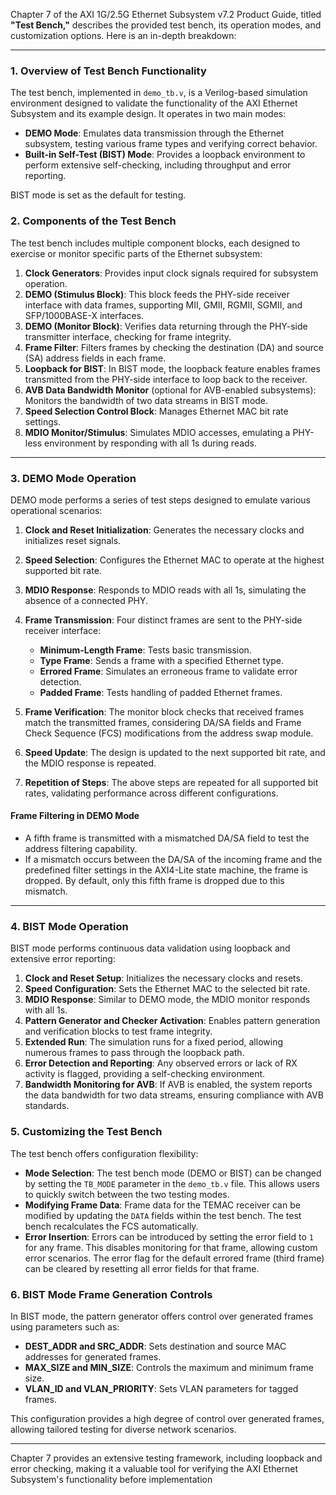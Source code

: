 Chapter 7 of the AXI 1G/2.5G Ethernet Subsystem v7.2 Product Guide, titled **"Test Bench,"** describes the provided test bench, its operation modes, and customization options. Here is an in-depth breakdown:

---

### **1. Overview of Test Bench Functionality**

The test bench, implemented in `demo_tb.v`, is a Verilog-based simulation environment designed to validate the functionality of the AXI Ethernet Subsystem and its example design. It operates in two main modes:
- **DEMO Mode**: Emulates data transmission through the Ethernet subsystem, testing various frame types and verifying correct behavior.
- **Built-in Self-Test (BIST) Mode**: Provides a loopback environment to perform extensive self-checking, including throughput and error reporting.

BIST mode is set as the default for testing.

### **2. Components of the Test Bench**

The test bench includes multiple component blocks, each designed to exercise or monitor specific parts of the Ethernet subsystem:

1. **Clock Generators**: Provides input clock signals required for subsystem operation.
2. **DEMO (Stimulus Block)**: This block feeds the PHY-side receiver interface with data frames, supporting MII, GMII, RGMII, SGMII, and SFP/1000BASE-X interfaces.
3. **DEMO (Monitor Block)**: Verifies data returning through the PHY-side transmitter interface, checking for frame integrity.
4. **Frame Filter**: Filters frames by checking the destination (DA) and source (SA) address fields in each frame.
5. **Loopback for BIST**: In BIST mode, the loopback feature enables frames transmitted from the PHY-side interface to loop back to the receiver.
6. **AVB Data Bandwidth Monitor** (optional for AVB-enabled subsystems): Monitors the bandwidth of two data streams in BIST mode.
7. **Speed Selection Control Block**: Manages Ethernet MAC bit rate settings.
8. **MDIO Monitor/Stimulus**: Simulates MDIO accesses, emulating a PHY-less environment by responding with all 1s during reads.

---

### **3. DEMO Mode Operation**

DEMO mode performs a series of test steps designed to emulate various operational scenarios:

1. **Clock and Reset Initialization**: Generates the necessary clocks and initializes reset signals.
2. **Speed Selection**: Configures the Ethernet MAC to operate at the highest supported bit rate.
3. **MDIO Response**: Responds to MDIO reads with all 1s, simulating the absence of a connected PHY.
4. **Frame Transmission**: Four distinct frames are sent to the PHY-side receiver interface:
   - **Minimum-Length Frame**: Tests basic transmission.
   - **Type Frame**: Sends a frame with a specified Ethernet type.
   - **Errored Frame**: Simulates an erroneous frame to validate error detection.
   - **Padded Frame**: Tests handling of padded Ethernet frames.

5. **Frame Verification**: The monitor block checks that received frames match the transmitted frames, considering DA/SA fields and Frame Check Sequence (FCS) modifications from the address swap module.
6. **Speed Update**: The design is updated to the next supported bit rate, and the MDIO response is repeated.
7. **Repetition of Steps**: The above steps are repeated for all supported bit rates, validating performance across different configurations.

#### **Frame Filtering in DEMO Mode**
- A fifth frame is transmitted with a mismatched DA/SA field to test the address filtering capability.
- If a mismatch occurs between the DA/SA of the incoming frame and the predefined filter settings in the AXI4-Lite state machine, the frame is dropped. By default, only this fifth frame is dropped due to this mismatch.

---

### **4. BIST Mode Operation**

BIST mode performs continuous data validation using loopback and extensive error reporting:

1. **Clock and Reset Setup**: Initializes the necessary clocks and resets.
2. **Speed Configuration**: Sets the Ethernet MAC to the selected bit rate.
3. **MDIO Response**: Similar to DEMO mode, the MDIO monitor responds with all 1s.
4. **Pattern Generator and Checker Activation**: Enables pattern generation and verification blocks to test frame integrity.
5. **Extended Run**: The simulation runs for a fixed period, allowing numerous frames to pass through the loopback path.
6. **Error Detection and Reporting**: Any observed errors or lack of RX activity is flagged, providing a self-checking environment.
7. **Bandwidth Monitoring for AVB**: If AVB is enabled, the system reports the data bandwidth for two data streams, ensuring compliance with AVB standards.

### **5. Customizing the Test Bench**

The test bench offers configuration flexibility:

- **Mode Selection**: The test bench mode (DEMO or BIST) can be changed by setting the `TB_MODE` parameter in the `demo_tb.v` file. This allows users to quickly switch between the two testing modes.
- **Modifying Frame Data**: Frame data for the TEMAC receiver can be modified by updating the `DATA` fields within the test bench. The test bench recalculates the FCS automatically.
- **Error Insertion**: Errors can be introduced by setting the error field to `1` for any frame. This disables monitoring for that frame, allowing custom error scenarios. The error flag for the default errored frame (third frame) can be cleared by resetting all error fields for that frame.

### **6. BIST Mode Frame Generation Controls**

In BIST mode, the pattern generator offers control over generated frames using parameters such as:
- **DEST_ADDR and SRC_ADDR**: Sets destination and source MAC addresses for generated frames.
- **MAX_SIZE and MIN_SIZE**: Controls the maximum and minimum frame size.
- **VLAN_ID and VLAN_PRIORITY**: Sets VLAN parameters for tagged frames.

This configuration provides a high degree of control over generated frames, allowing tailored testing for diverse network scenarios.

---

Chapter 7 provides an extensive testing framework, including loopback and error checking, making it a valuable tool for verifying the AXI Ethernet Subsystem's functionality before implementation
